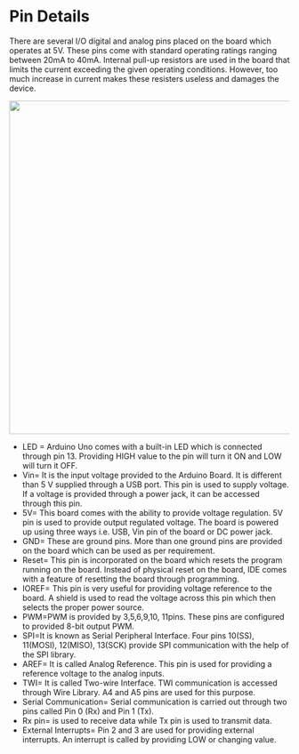 # Pin Details
There are several I/O digital and analog pins placed on the board which operates at 5V. These pins come with standard operating ratings ranging between 20mA to 40mA. Internal pull-up resistors are used in the board that limits the current exceeding the given operating conditions. However, too much increase in current makes these resisters useless and damages the device.

<img src="https://github.com/IoT-Buzz/IoT/blob/main/Hardware/pictures/arduino-uno-s1.png" width=700 height=600>

* LED = Arduino Uno comes with a built-in LED which is connected through pin 13. Providing HIGH value to the pin will turn it ON and LOW will turn it OFF.
* Vin= It is the input voltage provided to the Arduino Board. It is different than 5 V supplied through a USB port. This pin is used to supply voltage. If a voltage is provided through a power jack, it can be accessed through this pin.
* 5V= This board comes with the ability to provide voltage regulation. 5V pin is used to provide output regulated voltage. The board is powered up using three ways i.e. USB, Vin pin of the board or DC power jack.
* GND= These are ground pins. More than one ground pins are provided on the board which can be used as per requirement.
* Reset= This pin is incorporated on the board which resets the program running on the board. Instead of physical reset on the board, IDE comes with a feature of resetting the board through programming.
* IOREF= This pin is very useful for providing voltage reference to the board. A shield is used to read the voltage across this pin which then selects the proper power source.
* PWM=PWM is provided by 3,5,6,9,10, 11pins. These pins are configured to provided 8-bit output PWM.
* SPI=It is known as Serial Peripheral Interface. Four pins 10(SS), 11(MOSI), 12(MISO), 13(SCK) provide SPI communication with the help of the SPI library.
* AREF= It is called Analog Reference. This pin is used for providing a reference voltage to the analog inputs.
* TWI= It is called Two-wire Interface. TWI communication is accessed through Wire Library. A4 and A5 pins are used for this purpose.
* Serial Communication= Serial communication is carried out through two pins called Pin 0 (Rx) and Pin 1 (Tx).
* Rx pin= is used to receive data while Tx pin is used to transmit data.
* External Interrupts= Pin 2 and 3 are used for providing external interrupts. An interrupt is called by providing LOW or changing value.
